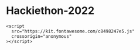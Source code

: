 # Hackiethon-2022

    <script
      src="https://kit.fontawesome.com/c8498247e5.js"
      crossorigin="anonymous"
    ></script>
